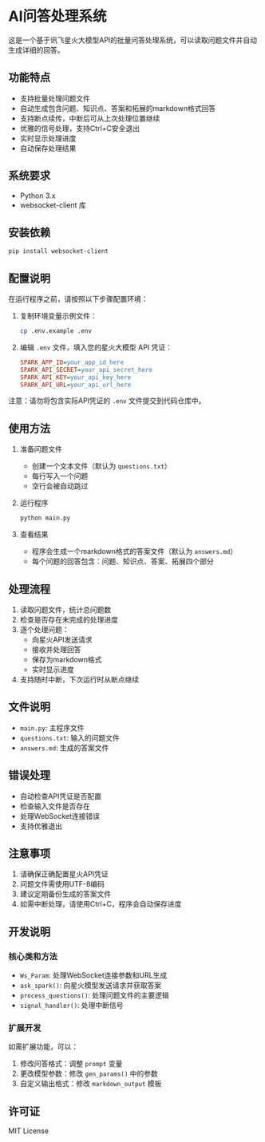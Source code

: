 # AI问答处理系统

这是一个基于讯飞星火大模型API的批量问答处理系统，可以读取问题文件并自动生成详细的回答。

## 功能特点

- 支持批量处理问题文件
- 自动生成包含问题、知识点、答案和拓展的markdown格式回答
- 支持断点续传，中断后可从上次处理位置继续
- 优雅的信号处理，支持Ctrl+C安全退出
- 实时显示处理进度
- 自动保存处理结果

## 系统要求

- Python 3.x
- websocket-client 库

## 安装依赖

```bash
pip install websocket-client
```

## 配置说明

在运行程序之前，请按照以下步骤配置环境：

1. 复制环境变量示例文件：
   ```bash
   cp .env.example .env
   ```

2. 编辑 `.env` 文件，填入您的星火大模型 API 凭证：
   ```ini
   SPARK_APP_ID=your_app_id_here
   SPARK_API_SECRET=your_api_secret_here
   SPARK_API_KEY=your_api_key_here
   SPARK_API_URL=your_api_url_here
   ```

注意：请勿将包含实际API凭证的 `.env` 文件提交到代码仓库中。

## 使用方法

1. 准备问题文件
   - 创建一个文本文件（默认为 `questions.txt`）
   - 每行写入一个问题
   - 空行会被自动跳过

2. 运行程序
   ```bash
   python main.py
   ```

3. 查看结果
   - 程序会生成一个markdown格式的答案文件（默认为 `answers.md`）
   - 每个问题的回答包含：问题、知识点、答案、拓展四个部分

## 处理流程

1. 读取问题文件，统计总问题数
2. 检查是否存在未完成的处理进度
3. 逐个处理问题：
   - 向星火API发送请求
   - 接收并处理回答
   - 保存为markdown格式
   - 实时显示进度
4. 支持随时中断，下次运行时从断点继续

## 文件说明

- `main.py`: 主程序文件
- `questions.txt`: 输入的问题文件
- `answers.md`: 生成的答案文件

## 错误处理

- 自动检查API凭证是否配置
- 检查输入文件是否存在
- 处理WebSocket连接错误
- 支持优雅退出

## 注意事项

1. 请确保正确配置星火API凭证
2. 问题文件需使用UTF-8编码
3. 建议定期备份生成的答案文件
4. 如需中断处理，请使用Ctrl+C，程序会自动保存进度

## 开发说明

### 核心类和方法

- `Ws_Param`: 处理WebSocket连接参数和URL生成
- `ask_spark()`: 向星火模型发送请求并获取答案
- `process_questions()`: 处理问题文件的主要逻辑
- `signal_handler()`: 处理中断信号

### 扩展开发

如需扩展功能，可以：

1. 修改问答格式：调整 `prompt` 变量
2. 更改模型参数：修改 `gen_params()` 中的参数
3. 自定义输出格式：修改 `markdown_output` 模板

## 许可证

MIT License